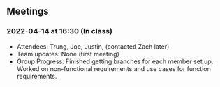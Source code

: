   
## Meetings


### 2022-04-14 at 16:30 (In class)
- Attendees: Trung, Joe, Justin, (contacted Zach later)
- Team updates: None (first meeting)
- Group Progress: Finished getting branches for each member set up. Worked
on non-functional requirements and use cases for function requirements. 
